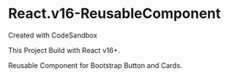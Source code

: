 # React.v16-ReusableComponent
Created with CodeSandbox

This Project Build with React v16+.

Reusable Component for Bootstrap Button and Cards.
